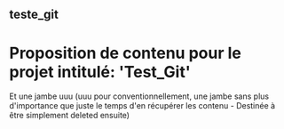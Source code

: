 ## teste_git
# Proposition de contenu pour le projet intitulé: 'Test_Git'

Et une jambe uuu (uuu pour conventionnellement, une jambe sans plus d'importance que juste le temps d'en récupérer les contenu - Destinée à être simplement deleted ensuite)
